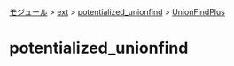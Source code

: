 [モジュール](../../index.md) > [ext](../index.md) > [potentialized_unionfind](./index.md) > [UnionFindPlus]()

# potentialized_unionfind
